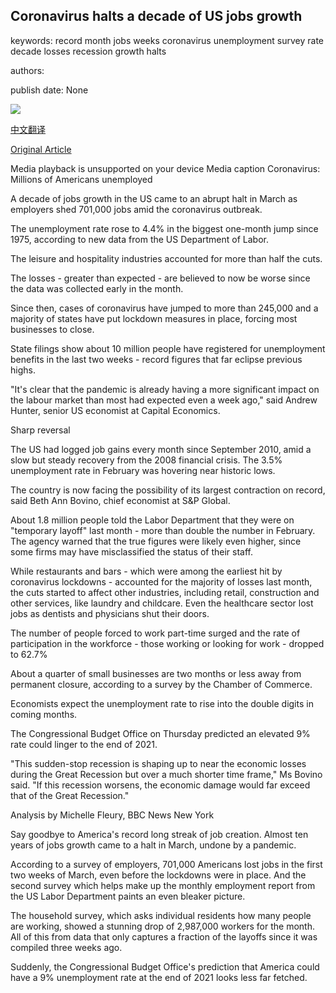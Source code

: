 ## Coronavirus halts a decade of US jobs growth

keywords: record month jobs weeks coronavirus unemployment survey rate decade losses recession growth halts

authors: 

publish date: None

![](https://ichef.bbci.co.uk/images/ic/1024x576/p087v98q.jpg)

[中文翻译](Coronavirus%20halts%20a%20decade%20of%20US%20jobs%20growth_zh.md)

[Original Article](https://www.bbc.com/news/business-52153998)

Media playback is unsupported on your device Media caption Coronavirus: Millions of Americans unemployed

A decade of jobs growth in the US came to an abrupt halt in March as employers shed 701,000 jobs amid the coronavirus outbreak.

The unemployment rate rose to 4.4% in the biggest one-month jump since 1975, according to new data from the US Department of Labor.

The leisure and hospitality industries accounted for more than half the cuts.

The losses - greater than expected - are believed to now be worse since the data was collected early in the month.

Since then, cases of coronavirus have jumped to more than 245,000 and a majority of states have put lockdown measures in place, forcing most businesses to close.

State filings show about 10 million people have registered for unemployment benefits in the last two weeks - record figures that far eclipse previous highs.

"It's clear that the pandemic is already having a more significant impact on the labour market than most had expected even a week ago," said Andrew Hunter, senior US economist at Capital Economics.

Sharp reversal

The US had logged job gains every month since September 2010, amid a slow but steady recovery from the 2008 financial crisis. The 3.5% unemployment rate in February was hovering near historic lows.

The country is now facing the possibility of its largest contraction on record, said Beth Ann Bovino, chief economist at S&P Global.

About 1.8 million people told the Labor Department that they were on "temporary layoff" last month - more than double the number in February. The agency warned that the true figures were likely even higher, since some firms may have misclassified the status of their staff.

While restaurants and bars - which were among the earliest hit by coronavirus lockdowns - accounted for the majority of losses last month, the cuts started to affect other industries, including retail, construction and other services, like laundry and childcare. Even the healthcare sector lost jobs as dentists and physicians shut their doors.

The number of people forced to work part-time surged and the rate of participation in the workforce - those working or looking for work - dropped to 62.7%

About a quarter of small businesses are two months or less away from permanent closure, according to a survey by the Chamber of Commerce.

Economists expect the unemployment rate to rise into the double digits in coming months.

The Congressional Budget Office on Thursday predicted an elevated 9% rate could linger to the end of 2021.

"This sudden-stop recession is shaping up to near the economic losses during the Great Recession but over a much shorter time frame," Ms Bovino said. "If this recession worsens, the economic damage would far exceed that of the Great Recession."

Analysis by Michelle Fleury, BBC News New York

Say goodbye to America's record long streak of job creation. Almost ten years of jobs growth came to a halt in March, undone by a pandemic.

According to a survey of employers, 701,000 Americans lost jobs in the first two weeks of March, even before the lockdowns were in place. And the second survey which helps make up the monthly employment report from the US Labor Department paints an even bleaker picture.

The household survey, which asks individual residents how many people are working, showed a stunning drop of 2,987,000 workers for the month. All of this from data that only captures a fraction of the layoffs since it was compiled three weeks ago.

Suddenly, the Congressional Budget Office's prediction that America could have a 9% unemployment rate at the end of 2021 looks less far fetched.